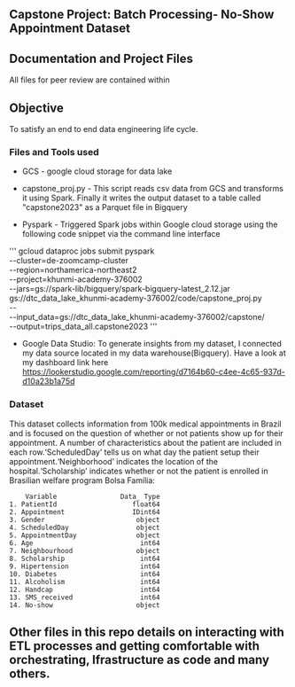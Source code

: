 ## Capstone Project: Batch Processing- No-Show Appointment Dataset

## Documentation and Project Files
All files for peer review are contained within

## Objective 
To satisfy an end to end data engineering life cycle.

### Files and Tools used
* GCS - google cloud storage for data lake

* capstone_proj.py - This script reads csv data from GCS and transforms it using Spark. Finally it writes the output dataset to a table called "capstone2023" as a Parquet file in Bigquery

* Pyspark - Triggered Spark jobs within Google cloud storage using the following code snippet via the command line interface 

''' gcloud dataproc jobs submit pyspark \
    --cluster=de-zoomcamp-cluster \
    --region=northamerica-northeast2 \
    --project=khunmi-academy-376002 \
    --jars=gs://spark-lib/bigquery/spark-bigquery-latest_2.12.jar \
    gs://dtc_data_lake_khunmi-academy-376002/code/capstone_proj.py \
    -- \
        --input_data=gs://dtc_data_lake_khunmi-academy-376002/capstone/ \
        --output=trips_data_all.capstone2023 '''

* Google Data Studio: To generate insights from my dataset, I connected my data source located in my data warehouse(Bigquery). Have a look at my dashboard link here https://lookerstudio.google.com/reporting/d7164b60-c4ee-4c65-937d-d10a23b1a75d

### Dataset

This dataset collects information from 100k medical appointments in Brazil and is focused on the
question of whether or not patients show up for their appointment. A number of characteristics
about the patient are included in each row.‘ScheduledDay’ tells us on what day the patient setup their appointment.‘Neighborhood’ indicates the location of the hospital.‘Scholarship’ indicates whether or not the patient is enrolled in Brasilian welfare program Bolsa Família:

        Variable                Data_ Type
    1. PatientId                   float64
    2. Appointment                 IDint64
    3. Gender                       object
    4. ScheduledDay                 object
    5. AppointmentDay               object
    6. Age                           int64
    7. Neighbourhood                object
    8. Scholarship                   int64
    9. Hipertension                  int64
    10. Diabetes                     int64
    11. Alcoholism                   int64
    12. Handcap                      int64
    13. SMS_received                 int64
    14. No-show                     object



## Other files in this repo details on interacting with ETL processes and getting comfortable with orchestrating, Ifrastructure as code and many others.
